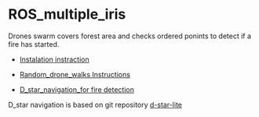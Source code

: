 # ROS_multiple_iris

Drones swarm covers forest area and checks ordered ponints to detect if a fire has started.

* [Instalation instraction](https://github.com/dimitra-savvani/ROS_multiple_iris/blob/main/Instructions/Inastall_and_test_multiple_Iris.md) 

* [Random_drone_walks Instructions](https://github.com/dimitra-savvani/ROS_multiple_iris/blob/main/Instructions/Random_walk_with_multiple_Iris.md)

* [D_star_navigation_for fire detection](https://github.com/dimitra-savvani/ROS_multiple_iris/blob/main/Instructions/D_star_mul_iris_drones.md)

D_star navigation is based on git repository [d-star-lite](https://github.com/mdeyo/d-star-lite)

